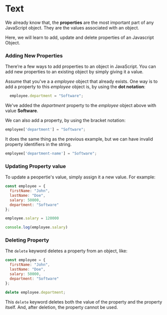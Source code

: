 # Text
We already know that, the **properties** are the most important part of any JavaScript object. They are the values associated with an object.

Here, we will learn to add, update and delete properties of an Javascript Object.

### Adding New Properties
There’re a few ways to add properties to an object in JavaScript. You can add new properties to an existing object by simply giving it a value.

Assume that you've a a *employee* object that already exists. One way is to add a property to this  *employee* object is, by using the **dot notation**:

```js
  employee.department = "Software";
```

We've added the *department* property to the *employee* object above with value **Software**.

We can also add a property, by using the bracket notation:

```js
employee['department'] = "Software";
```

It does the same thing as the previous example, but we can have invalid property identifiers in the string.

```js
employee['department-name'] = "Software";
```

### Updating Property value
To update a peopertie's value, simply assign it a new value. For example:
```js
const employee = {
  firstName: "John",
  lastName: "Doe",
  salary: 50000,
  department: "Software"
};

employee.salary = 120000

console.log(employee.salary)
```


### Deleting Property
The `delete` keyword deletes a property from an object, like:

```js
const employee = {
  firstName: "John",
  lastName: "Doe",
  salary: 50000,
  department: "Software"
};

delete employee.department;
```
This `delete` keyword deletes both the value of the property and the property itself. And, after deletion, the property cannot be used.

